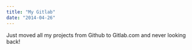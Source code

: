 ```yaml
---
title: "My Gitlab"
date: "2014-04-26"
---
```


Just moved all my projects from Github to Gitlab.com and never looking back!
